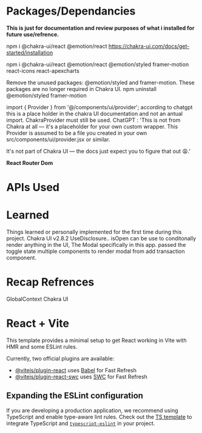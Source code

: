 # Packages/Dependancies
**This is just for documentation and review purposes of what i installed for future use/refrence.**

npm i @chakra-ui/react @emotion/react
https://chakra-ui.com/docs/get-started/installation

npm i @chakra-ui/react @emotion/react @emotion/styled framer-motion react-icons react-apexcharts

Remove the unused packages: @emotion/styled and framer-motion. These packages are no longer required in Chakra UI.
npm uninstall @emotion/styled framer-motion

import { Provider } from '@/components/ui/provider';
according to chatgpt this is a place holder in the chakra UI documentation and not an antual import. ChakraProvider must still be used.
ChatGPT : 'This is not from Chakra at all — it's a placeholder for your own custom wrapper. This Provider is assumed to be a file you created in your own src/components/ui/provider.jsx or similar.

It's not part of Chakra UI — the docs just expect you to figure that out 😩.'

**React Router Dom**   
<!-- npm install react-router-dom 

**Tailwind Css (Using Vite)**   
npm install tailwindcss @tailwindcss/vite -->


# APIs Used
<!-- https://forkify-api.herokuapp.com/v2 -->


# Learned
Things learned or personally implemented for the first time during this project.
Chakra UI v2.8.2
UseDisclosure.. isOpen can be use to conditonally render anything in the UI, The Modal specifically in this app. 
passed the toggle state multiple components to render modal from add transaction component.


<!-- Tailwind Css (Using Vite)   
npm install tailwindcss @tailwindcss/vite
https://tailwindcss.com/docs/installation/using-vite -->

# Recap Refrences  
  GlobalContext 
  Chakra UI
<!-- Example can delete
   - API handling 
   - React Router
-->




# React + Vite

This template provides a minimal setup to get React working in Vite with HMR and some ESLint rules.

Currently, two official plugins are available:

- [@vitejs/plugin-react](https://github.com/vitejs/vite-plugin-react/blob/main/packages/plugin-react/README.md) uses [Babel](https://babeljs.io/) for Fast Refresh
- [@vitejs/plugin-react-swc](https://github.com/vitejs/vite-plugin-react-swc) uses [SWC](https://swc.rs/) for Fast Refresh

## Expanding the ESLint configuration

If you are developing a production application, we recommend using TypeScript and enable type-aware lint rules. Check out the [TS template](https://github.com/vitejs/vite/tree/main/packages/create-vite/template-react-ts) to integrate TypeScript and [`typescript-eslint`](https://typescript-eslint.io) in your project.
